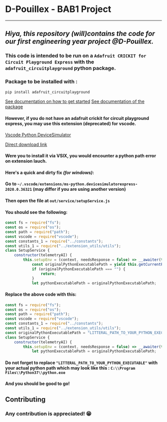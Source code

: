 # **D-Pouillex - BAB1 Project**
***
## *Hiya, this repository (will)contains the code for our first engineering year project @D-Pouillex.*
### This code is intended to be run on a ``Adafruit CRICKIT for Circuit Playground Express`` with the `adafruit_circuitplayground` python package.
### Package to be installed with :
```bash
pip install adafruit_circuitplayground
```
[See documentation on how to get started](https://learn.adafruit.com/welcome-to-circuitpython)
[See documentation of the package](https://learn.adafruit.com/circuitpython-made-easy-on-circuit-playground-express/first-things-first)
#### However, if you do not have an adafruit crickit for circuit playground express, you may use this extension (deprecated) for vscode.
[Vscode Python DeviceSimulator](https://github.com/microsoft/vscode-python-devicesimulator)

[Direct download link](https://github.com/microsoft/vscode-python-devicesimulator/releases/download/36321-staging/devicesimulatorexpress-2020.0.36321.vsix)
#### Were you to install it via VSIX, you would encounter a python path error on extension lauch.
#### Here's a quick and **dirty** fix *(for windows)*:
#### Go to `~/.vscode/extensions/ms-python.devicesimulatorexpress-2020.0.36321` (may differ if you are using another version)
#### Then open the file at `out/service/setupService.js`
#### You should see the following:
```js
const fs = require("fs");
const os = require("os");
const path = require("path");
const vscode = require("vscode");
const constants_1 = require("../constants");
const utils_1 = require("../extension_utils/utils");
class SetupService {
    constructor(telemetryAI) {
        this.setupEnv = (context, needsResponse = false) => __awaiter(this, void 0, void 0, function* () {
            const originalPythonExecutablePath = yield this.getCurrentPythonExecutablePath();
            if (originalPythonExecutablePath === "") {
                return;
            }
            let pythonExecutablePath = originalPythonExecutablePath;
```
#### Replace the above code with this:
```js
const fs = require("fs");
const os = require("os");
const path = require("path");
const vscode = require("vscode");
const constants_1 = require("../constants");
const utils_1 = require("../extension_utils/utils");
const originalPythonExecutablePath = "LITTERAL_PATH_TO_YOUR_PYTHON_EXECUTABLE"
class SetupService {
    constructor(telemetryAI) {
        this.setupEnv = (context, needsResponse = false) => __awaiter(this, void 0, void 0, function* () {
            let pythonExecutablePath = originalPythonExecutablePath;
```
#### Do not forget to replace `"LITTERAL_PATH_TO_YOUR_PYTHON_EXECUTABLE"` with your actual python path which may look like this : `C:\\Program Files\\Python37\\python.exe`

#### And you should be good to go!

## Contributing
### Any contribution is appreciated! :grin: